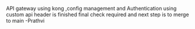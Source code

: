 API gateway using kong ,config management and Authentication using custom api header is finished
final check required and next step is to merge to main 
-Prathvi
